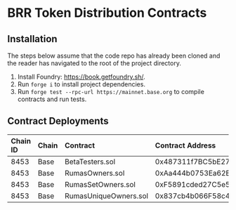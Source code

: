 # BRR Token Distribution Contracts

## Installation

The steps below assume that the code repo has already been cloned and the reader has navigated to the root of the project directory.

1. Install Foundry: https://book.getfoundry.sh/.
2. Run `forge i` to install project dependencies.
3. Run `forge test --rpc-url https://mainnet.base.org` to compile contracts and run tests.

## Contract Deployments

| Chain ID         | Chain             | Contract | Contract Address                           | Deployment Tx |
| :--------------- | :---------------- | :----------------------------------------- | :----------------------------------------- | :------------ |
| 8453                | Base  | BetaTesters.sol | 0x487311f7BC5bE2796d86C206024B818b1cff21d2 | [BaseScan](https://basescan.org/tx/0xd116c5e33a929fef9eb68518794b660e8d9c3b66860104de5e094c333598225d) |
| 8453                | Base  | RumasOwners.sol | 0xAa444b0753Ea62Ee6bBb836176d56d2968235f53 | [BaseScan](https://basescan.org/tx/0xfb1eb2982210a5ab3362c801974b78cb03e91f1583eefb9bb20511e6e6d3bb70) |
| 8453                | Base  | RumasSetOwners.sol | 0xF5891cded27C5e53221180F5F86dbAC7C53b099A | [BaseScan](https://basescan.org/tx/0x486add5674b656a589f02dd784c1d5daab26fe16dbb212895ffad57982f19226) |
| 8453                | Base  | RumasUniqueOwners.sol | 0x837cb4b066F58c46B46BE7B4a432d42cca28FBD7 | [BaseScan](https://basescan.org/tx/0xa45a4a3b95dd3bf37685c4042b3e8b3cb3b43b17d01bffb7ac64ecb33b106ecc) |
